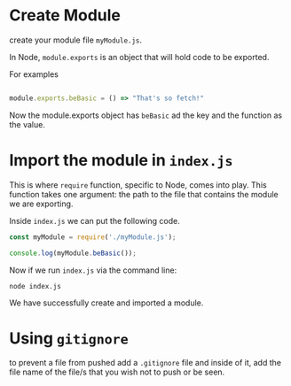# Create Module
create your module file `myModule.js`.

In Node, `module.exports` is an object that will hold code to be exported.

For examples

```js

module.exports.beBasic = () => "That's so fetch!"

```

Now the module.exports object has `beBasic` ad the key and the function as the value.

# Import the module in `index.js`

This is where `require` function, specific to Node, comes into play. This function takes one argument: the path to the file that contains the module we are exporting.

Inside `index.js` we can put the following code.

```js 
const myModule = require('./myModule.js');

console.log(myModule.beBasic());
```

Now if we run `index.js` via the command line: 

`node index.js`


We have successfully create and imported a module.

# Using `gitignore`

to prevent a file from pushed add a `.gitignore` file and inside of it, add the file name of the file/s that you wish not to push or be seen.